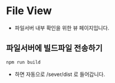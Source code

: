 # File View

- 파일서버 내부 확인을 위한 뷰 페이지입니다.

## 파일서버에 빌드파일 전송하기

```java
npm run build
```

- 하면 자동으로 /sever/dist 로 들어갑니다.
